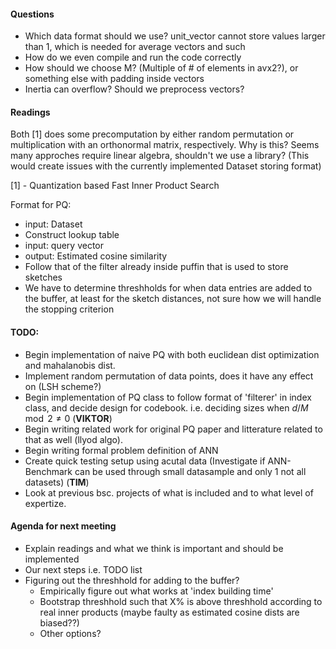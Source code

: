 #### Questions
- Which data format should we use? unit\_vector cannot store values larger than 1, which is needed for average vectors and such
- How do we even compile and run the code correctly
- How should we choose M? (Multiple of # of elements in avx2?), or something else with padding inside vectors
- Inertia can overflow? Should we preprocess vectors?
 
#### Readings
Both [1] does some precomputation by either random permutation or multiplication with an orthonormal matrix, respectively. Why is this?
Seems many approches require linear algebra, shouldn't we use a library? (This would create issues with the currently implemented Dataset storing format)

[1] - Quantization based Fast Inner Product Search



Format for PQ:
- input: Dataset  
- Construct lookup table
- input: query vector
- output: Estimated cosine similarity
- Follow that of the filter already inside puffin that is used to store sketches
- We have to determine threshholds for when data entries are added to the buffer, at least for the sketch distances, not sure how we will handle the stopping criterion

#### TODO:
- Begin implementation of naive PQ with both euclidean dist optimization and mahalanobis dist.
- Implement random permutation of data points, does it have any effect on (LSH scheme?)
- Begin implementation of PQ class to follow format of 'filterer' in index class, and decide design for codebook. i.e. deciding sizes when $d/M \mod 2 \ne 0$ (**VIKTOR**)
- Begin writing related work for original PQ paper and litterature related to that as well (llyod algo).
- Begin writing formal problem definition of ANN
- Create quick testing setup using acutal data (Investigate if ANN-Benchmark can be used through small datasample and only 1 not all datasets) (**TIM**)
- Look at previous bsc. projects of what is included and to what level of expertize.



#### Agenda for next meeting
- Explain readings and what we think is important and should be implemented
- Our next steps i.e. TODO list
- Figuring out the threshhold for adding to the buffer?
    - Empirically figure out what works at 'index building time'
    - Bootstrap threshhold such that X\% is above threshhold according to real inner products (maybe faulty as estimated cosine dists are biased??)
    - Other options?


